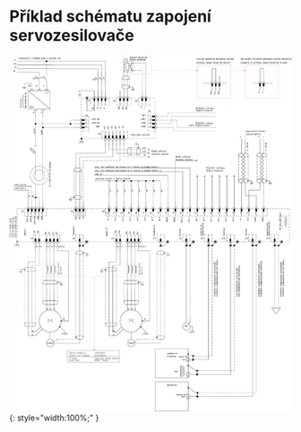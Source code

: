 # Příklad schématu zapojení servozesilovače

![Example schematic](../img/TGZ-D-560-10_20_schematic.webp){: style="width:100%;" }
